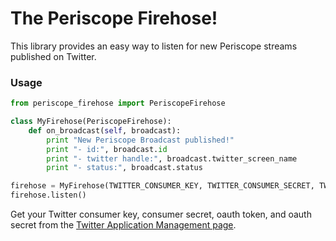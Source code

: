 # The Periscope Firehose!

This library provides an easy way to listen for new Periscope streams published on Twitter.

### Usage

```python
from periscope_firehose import PeriscopeFirehose

class MyFirehose(PeriscopeFirehose):
    def on_broadcast(self, broadcast):
        print "New Periscope Broadcast published!"
        print "- id:", broadcast.id
        print "- twitter handle:", broadcast.twitter_screen_name
        print "- status:", broadcast.status

firehose = MyFirehose(TWITTER_CONSUMER_KEY, TWITTER_CONSUMER_SECRET, TWITTER_OAUTH_TOKEN, TWITTER_OAUTH_SECRET)
firehose.listen()
```

Get your Twitter consumer key, consumer secret, oauth token, and oauth secret from the [Twitter Application Management page](https://apps.twitter.com/).
